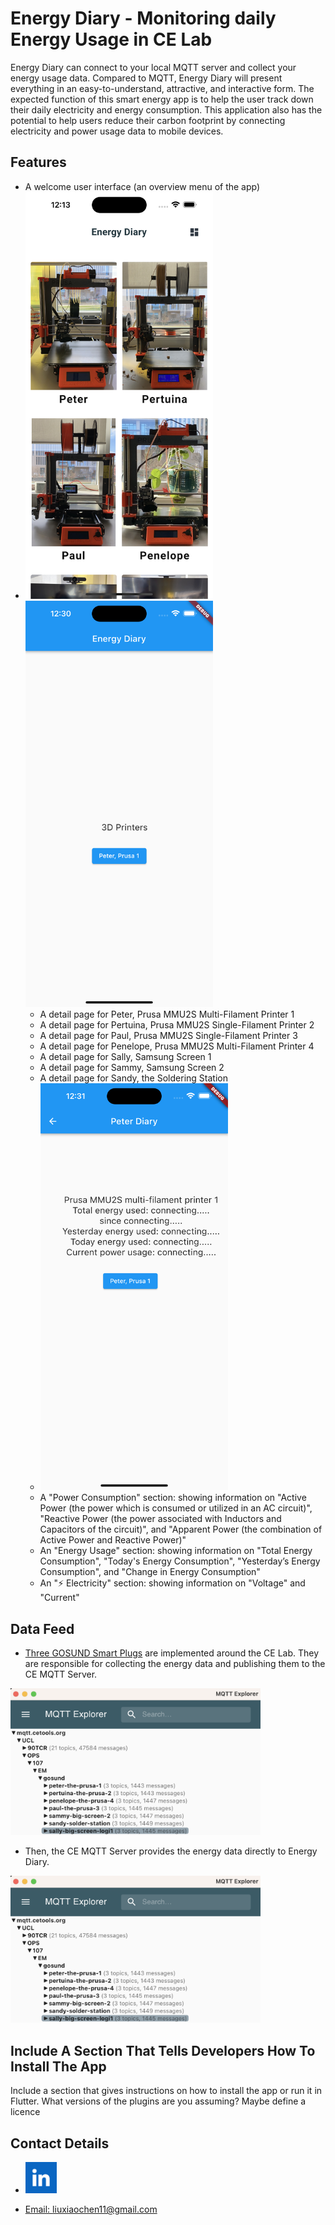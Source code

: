 # Energy Diary - Monitoring daily Energy Usage in CE Lab

Energy Diary can connect to your local MQTT server and collect your energy usage data. Compared to MQTT, Energy Diary will present everything in an easy-to-understand, attractive, and interactive form. 
The expected function of this smart energy app is to help the user track down their daily electricity and energy consumption. This application also has the potential to help users reduce their carbon footprint by connecting electricity and power usage data to mobile devices.


## Features

- A welcome user interface (an overview menu of the app)
- <img width="300" alt="image" src="https://github.com/LeoLiu5/EnergyDiary/blob/main/EnergyDiary/assets/HomePage.png"><img width="300" alt="image" src="https://github.com/LeoLiu5/EnergyDiary/blob/main/EnergyDiary/assets/HomeDraft.png">
  - A detail page for Peter, Prusa MMU2S Multi-Filament Printer 1
  - A detail page for Pertuina, Prusa MMU2S Single-Filament Printer 2
  - A detail page for Paul, Prusa MMU2S Single-Filament Printer 3
  - A detail page for Penelope, Prusa MMU2S Multi-Filament Printer 4
  - A detail page for Sally, Samsung Screen 1
  - A detail page for Sammy, Samsung Screen 2
  - A detail page for Sandy, the Soldering Station
  - <img width="300" alt="image" src="https://github.com/LeoLiu5/EnergyDiary/blob/main/EnergyDiary/assets/DataDraft.png">
   - A "Power Consumption" section: showing information on "Active Power (the power which is consumed or utilized in an AC circuit)", "Reactive Power (the power associated with Inductors and Capacitors of the circuit)", and "Apparent Power (the combination of Active Power and Reactive Power)"
   - An "Energy Usage" section: showing information on "Total Energy Consumption", "Today's Energy Consumption", "Yesterday’s Energy Consumption", and "Change in Energy Consumption"
   - An "⚡️ Electricity" section: showing information on "Voltage" and "Current"
      
      
## Data Feed

- [Three GOSUND Smart Plugs](https://www.amazon.co.uk/Google-Control-Monitoring-Function-Required/dp/B0983HNB7M/ref=asc_df_B0983HNB7M/?tag=googshopuk-21&linkCode=df0&hvadid=535047026873&hvpos=&hvnetw=g&hvrand=7351062071157182144&hvpone=&hvptwo=&hvqmt=&hvdev=c&hvdvcmdl=&hvlocint=&hvlocphy=9044962&hvtargid=pla-1393506937628&psc=1&th=1&psc=1) are implemented around the CE Lab. They are responsible for collecting the energy data and publishing them to the CE MQTT Server. 

<img width="400" alt="image" src="https://github.com/LeoLiu5/EnergyDiary/blob/main/EnergyDiary/assets/mqtt.png">

- Then, the CE MQTT Server provides the energy data directly to Energy Diary.

<img width="400" alt="image" src="https://github.com/LeoLiu5/EnergyDiary/blob/main/EnergyDiary/assets/mqtt.png">


## Include A Section That Tells Developers How To Install The App

Include a section that gives instructions on how to install the app or run it in Flutter.  What versions of the plugins are you assuming?  Maybe define a licence


##  Contact Details

- <a href="www.linkedin.com/in/xiaochen-liu-60b056193"> <img width="50" alt="image" src="https://github.com/LeoLiu5/EnergyDiary/blob/main/EnergyDiary/assets/download.png">

- Email: liuxiaochen11@gmail.com
